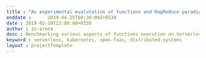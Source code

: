 ```yaml
---
title : "An experimental evalutation of functions and MapReduce paradigm on Serverless computing architecture"
enddate :      2019-04-25T09:30:00Z+0530
date : 2019-02-10T23:00:00+0530
author : in-arena
desc : Benchmarking various aspects of functions execution on Serverless computing architecture using a set of workloads.
keyword : serverless, kubernetes, open-faas, distributed-systems 
layout : projectTemplate
---
```


